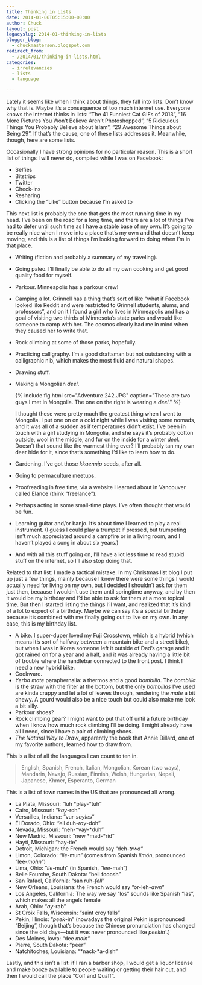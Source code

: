 ```yaml
---
title: Thinking in Lists
date: 2014-01-06T05:15:00+00:00
author: Chuck
layout: post
legacyslug: 2014-01-thinking-in-lists
blogger_blog:
  - chuckmasterson.blogspot.com
redirect_from:
  - /2014/01/thinking-in-lists.html
categories:
  - irrelevancies
  - lists
  - language

---
```


Lately it seems like when I think about things, they fall into lists.
Don’t know why that is. Maybe it’s a consequence of too much
internet use. Everyone knows the internet thinks in lists: “The 41
Funniest Cat GIFs of 2013”, “16 More Pictures You Won’t
Believe Aren’t Photoshopped”, “5 Ridiculous Things You
Probably Believe about Islam”, “29 Awesome Things about Being
29”. If that’s the cause, one of these lists addresses it.
Meanwhile, though, here are some lists. 

Occasionally I have strong opinions for no particular reason. This is a short
list of things I will never do, compiled while I was on Facebook: 

*   Selfies
*   Bitstrips
*   Twitter
*   Check-ins
*   Resharing
*   Clicking the “Like” button because I’m asked to

This next list is probably the one that gets the most running time in my head.
I’ve been on the road for a long time, and there are a lot of things
I’ve had to defer until such time as I have a stable base of my own.
It’s going to be really nice when I move into a place that’s my own
and that doesn’t keep moving, and this is a list of things I’m
looking forward to doing when I’m in that place. 

* Writing (fiction and probably a summary of my traveling).
* Going paleo. I’ll finally be able to do all my own cooking and get good
  quality food for myself. 
* Parkour. Minneapolis has a parkour crew!
* Camping a lot. Grinnell has a thing that’s sort of like “what if Facebook
  looked like Reddit and were restricted to Grinnell students, alums, and
  professors”, and on it I found a girl who lives in Minneapolis and has a goal
  of visiting two thirds of Minnesota’s state parks and would like someone to
  camp with her. The cosmos clearly had me in mind when they caused her to
  write that.
* Rock climbing at some of those parks, hopefully.
* Practicing calligraphy. I’m a good draftsman but not outstanding with a
  calligraphic nib, which makes the most fluid and natural shapes.
* Drawing stuff. 
* Making a Mongolian _deel_.

  {% include fig.html src="Adventure 242.JPG" caption="These are two guys I
  met in Mongolia. The one on the right is wearing a *deel*." %}

  I thought these were pretty much the greatest thing when I went to Mongolia.
  I put one on on a cold night while I was visiting some nomads, and it was all
  of a sudden as if temperatures didn’t exist. I’ve been in touch
  with a girl studying in Mongolia, and she says it’s probably cotton
  outside, wool in the middle, and fur on the inside for a winter *deel*.
  Doesn’t that sound like the warmest thing ever? I’ll probably tan
  my own deer hide for it, since that’s something I’d like to learn
  how to do. 

* Gardening. I’ve got those _kkaennip_ seeds, after all.
* Going to permaculture meetups.
* Proofreading in free time, via a website I learned about in Vancouver called
  Elance (think “freelance”). 
* Perhaps acting in some small-time plays. I’ve often thought that would be
  fun.
* Learning guitar and/or banjo. It’s about time I learned to play a real
  instrument. (I guess I could play a trumpet if pressed, but trumpeting isn’t
  much appreciated around a campfire or in a living room, and I haven’t played
  a song in about six years.)
* And with all this stuff going on, I’ll have a lot less time to read stupid
  stuff on the internet, so I’ll also stop doing that.

Related to that list: I made a tactical mistake. In my Christmas list blog I
put up just a few things, mainly because I knew there were some things I would
actually need for living on my own, but I decided I shouldn’t ask for
them just then, because I wouldn’t use them until springtime anyway, and
by then it would be my birthday and I’d be able to ask for them at a more
topical time. But then I started listing the things I’ll want, and
realized that it’s kind of a lot to expect of a birthday. Maybe we can
say it’s a special birthday because it’s combined with me finally
going out to live on my own. In any case, this is my birthday list.


*   A bike. I super-duper loved my Fuji Crosstown, which is a hybrid (which
    means it’s sort of halfway between a mountain bike and a street bike), but
    when I was in Korea someone left it outside of Dad’s garage and it got
    rained on for a year and a half, and it was already having a little bit of
    trouble where the handlebar connected to the front post. I think I need a
    new hybrid bike.
*   Cookware.
*   _Yerba mate_ paraphernalia: a thermos and a good _bombilla_. The _bombilla_
    is the straw with the filter at the bottom, but the only _bombillas_ I’ve
    used are kinda crappy and let a lot of leaves through, rendering the _mate_
    a bit chewy. A gourd would also be a nice touch but could also make me look
    a bit silly.
*   Parkour shoes?
*   Rock climbing gear? I might want to put that off until a future birthday
    when I know how much rock climbing I’ll be doing. I might already have all
    I need, since I have a pair of climbing shoes.
*   _The Natural Way to Draw_, apparently the book that Annie Dillard, one of
    my favorite authors, learned how to draw from.

This is a list of all the languages I can count to ten in.

> English, Spanish, French, Italian, Mongolian, Korean (two ways), Mandarin,
> Navajo, Russian, Finnish, Welsh, Hungarian, Nepali, Japanese, Khmer,
> Esperanto, German

This is a list of town names in the US that are pronounced all wrong.

*   La Plata, Missouri: “luh *play-*tuh”
*   Cairo, Missouri: “*kay*-roh”
*   Versailles, Indiana: “vur-*sayles*“
*   El Dorado, Ohio: “ell duh-*ray*-doh”
*   Nevada, Missouri: “neh-*vay-*duh”
*   New Madrid, Missouri: “new *mad-*rid”
*   Hayti, Missouri: “hay-tie”
*   Detroit, Michigan: the French would say “deh-*trwa*“
*   Limon, Colorado: “*lie*-mun” (comes from Spanish *limón*, pronounced
    “lee-*mohn*“)
*   Lima, Ohio: “*lie*-muh” (in Spanish, “*lee*-mah”)
*   Belle Fourche, South Dakota: “bell fooosh”
*   San Rafael, California: “san ruh-*fell*“
*   New Orleans, Louisiana: the French would say “or-leh-*awn*“
*   Los Angeles, California: The way we say “los” sounds like Spanish “las”,
    which makes all the angels female
*   Arab, Ohio: “*ay*-rab”
*   St Croix Falls, Wisconsin: “saint croy falls”
*   Pekin, Illinois: “*peek*-in” (nowadays the original Pekin is pronounced
    “Beijing”, though that’s because the Chinese pronunciation has changed
    since the old days—but it was never pronounced like *peekin’*.)
*   Des Moines, Iowa: “dee *moin*“
*   Pierre, South Dakota: “peer”
*   Natchitoches, Louisiana: “*nack-*a-dish”

Lastly, and this isn’t a list: if I ran a barber shop, I would get a
liquor license and make booze available to people waiting or getting their hair
cut, and then I would call the place “Coif and Quaff”.
